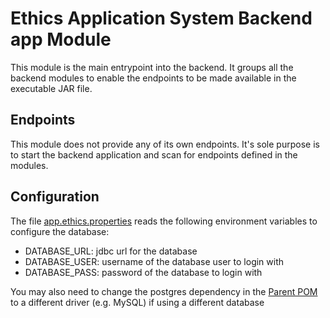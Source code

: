 # Ethics Application System Backend app Module
This module is the main entrypoint into the backend. It groups all the backend modules to enable the endpoints to be made
available in the executable JAR file.

## Endpoints
This module does not provide any of its own endpoints. It's sole purpose is to start the backend application and scan
for endpoints defined in the modules.

## Configuration
The file [app.ethics.properties](src/main/resources/app.ethics.properties) reads the following environment variables to configure the database:
* DATABASE_URL: jdbc url for the database
* DATABASE_USER: username of the database user to login with
* DATABASE_PASS: password of the database to login with

You may also need to change the postgres dependency in the [Parent POM](../pom.xml)
to a different driver (e.g. MySQL) if using a different database